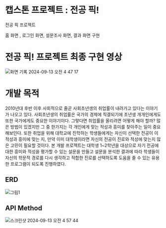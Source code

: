 # 캡스톤 프로젝트 : 전공 픽!
전공 픽 프로젝트

홈 화면 , 로그인 화면,  설문조사 화면, 결과 화면 구현

# 전공 픽! 프로젝트 최종 구현 영상
![화면 기록 2024-09-13 오전 4 47 17](https://github.com/user-attachments/assets/b0a80b1e-9019-442e-878f-e6f5abeee2a2)

# 개발 목적
2010년대 후반 이후 사회적으로 줄곧 사회초년생의 취업률이 내려가고 있다는 이야기가 나오고 있다. 사회초년생의 취업률은 국가의 경제에 직결되기에 초년생 개개인에게도 또한 국가에게도 중요한 이야기이다. 그렇다면 취업률을 올리려면 어떻게 해야 할까? 많은 방법이 있겠지만 그 중 한가지는 각 개인에게 맞는 적성과 흥미를 찾아주는 일이 중요해보인다. 또한 취업을 위해 대학교에 진학하는 학생들에게는 자신이 선택한 전공이 이 적성과 흥미에 맞는 지, 만약 이미 대학생이라면 자신의 전공이 진로와 적성에 맞는지 많은 고민이 필요할 것이다. 본 개발 프로젝트는 대학생 1~2학년을 대상으로 자기 전공에 대한 흥미와 적성을 평가할 수 있는 설문을 만들고 설문을 분석한 결과에 따라 학생들이 자신의 학문적 경로를 다시 생각하고 적합한 진로를 선택하도록 도움을 줄 수 있는 유용한 프로그램이 되도록 진행하였다.

## ERD
![그림1](https://github.com/user-attachments/assets/b23a69ae-91d0-49c8-b9ff-1383c21c0204)
## API Method
![스크린샷 2024-09-13 오전 4 57 44](https://github.com/user-attachments/assets/d7a330c1-479c-4c97-a0fb-64a45e9872c8)
